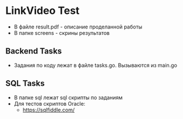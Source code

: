 # LinkVideo Test

- В файле result.pdf - описание проделанной работы
- В папке screens - скрины результатов

## Backend Tasks

- Задания по коду лежат в файле tasks.go. Вызываются из main.go

## SQL Tasks

- В папке sql лежат sql скрипты по заданиям
- Для тестов скриптов Oracle:
    - https://sqlfiddle.com/